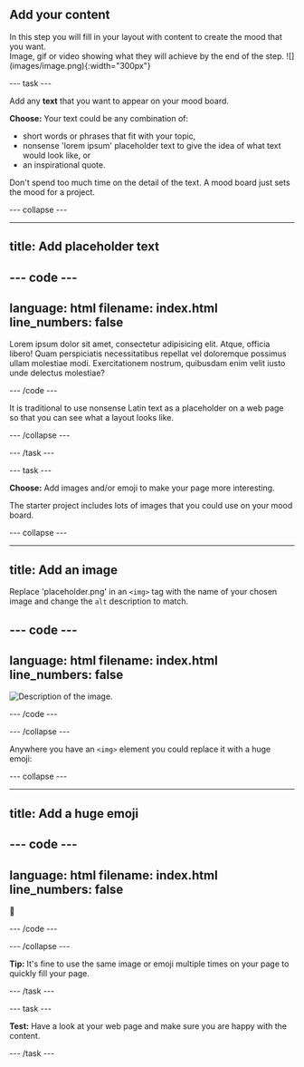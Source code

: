 ## Add your content

<div style="display: flex; flex-wrap: wrap">
<div style="flex-basis: 200px; flex-grow: 1; margin-right: 15px;">
In this step you will fill in your layout with content to create the mood that you want. 
</div>
<div>
Image, gif or video showing what they will achieve by the end of the step. ![](images/image.png){:width="300px"}
</div>
</div>

--- task ---

Add any **text** that you want to appear on your mood board. 

**Choose:** Your text could be any combination of:
+ short words or phrases that fit with your topic,
+ nonsense 'lorem ipsum' placeholder text to give the idea of what text would look like, or
+ an inspirational quote. 

Don't spend too much time on the detail of the text. A mood board just sets the mood for a project. 

--- collapse ---

---
title: Add placeholder text
---

--- code ---
---
language: html
filename: index.html
line_numbers: false
---
<p>Lorem ipsum dolor sit amet, consectetur adipisicing elit. Atque, officia libero! Quam perspiciatis necessitatibus repellat vel doloremque possimus ullam molestiae modi. Exercitationem nostrum, quibusdam enim velit iusto unde delectus molestiae?</p>

--- /code ---

It is traditional to use nonsense Latin text as a placeholder on a web page so that you can see what a layout looks like.

--- /collapse ---


--- /task ---

--- task ---

**Choose:** Add images and/or emoji to make your page more interesting. 

The starter project includes lots of images that you could use on your mood board. 

--- collapse ---

---
title: Add an image
---

Replace 'placeholder.png' in an `<img>` tag with the name of your chosen image and change the `alt` description to match. 

--- code ---
---
language: html
filename: index.html
line_numbers: false
---

<img src="placeholder.png" alt="Description of the image.">

--- /code ---

--- /collapse ---

Anywhere you have an `<img>` element you could replace it with a huge emoji:

--- collapse ---

---
title: Add a huge emoji
---

--- code ---
---
language: html
filename: index.html
line_numbers: false
---

<p class="narrow, hugefont">
    🍂
</p>

--- /code ---

--- /collapse ---

**Tip:** It's fine to use the same image or emoji multiple times on your page to quickly fill your page. 

--- /task ---

--- task ---

**Test:** Have a look at your web page and make sure you are happy with the content. 

--- /task ---
